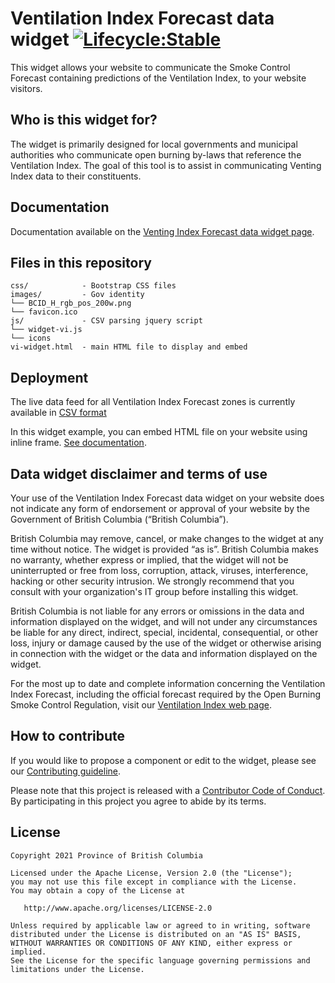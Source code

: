 # Ventilation Index Forecast data widget [![Lifecycle:Stable](https://img.shields.io/badge/Lifecycle-Stable-97ca00)](https://github.com/bcgov/repomountie/blob/master/doc/lifecycle-badges.md) 
This widget allows your website to communicate the Smoke Control Forecast containing predictions of the Ventilation Index, to your website visitors.

## Who is this widget for?

The widget is primarily designed for local governments and municipal authorities who communicate open burning by-laws that reference the Ventilation Index. The goal of this tool is to assist in communicating Venting Index data to their constituents.

## Documentation

Documentation available on the [Venting Index Forecast data widget page](https://www2.gov.bc.ca/gov/content?id=A36B354AC84645A9AA83664702A00823).

## Files in this repository

```
css/            - Bootstrap CSS files
images/         - Gov identity
└── BCID_H_rgb_pos_200w.png
└── favicon.ico
js/             - CSV parsing jquery script
└── widget-vi.js        
└── icons         
vi-widget.html  - main HTML file to display and embed
```

## Deployment 

The live data feed for all Ventilation Index Forecast zones is currently available in [CSV format](https://envistaweb.env.gov.bc.ca/aqo/files/VentingIndex-Widget.csv)

In this widget example, you can embed HTML file on your website using inline frame. [See documentation](https://www2.gov.bc.ca/gov/content?id=A36B354AC84645A9AA83664702A00823). 

## Data widget disclaimer and terms of use

Your use of the Ventilation Index Forecast data widget on your website does not indicate any form of endorsement or approval of your website by the Government of British Columbia (“British Columbia”).

British Columbia may remove, cancel, or make changes to the widget at any time without notice. The widget is provided “as is”. British Columbia makes no warranty, whether express or implied, that the widget will not be uninterrupted or free from loss, corruption, attack, viruses, interference, hacking or other security intrusion. We strongly recommend that you consult with your organization's IT group before installing this widget.

British Columbia is not liable for any errors or omissions in the data and information displayed on the widget, and will not under any circumstances be liable for any direct, indirect, special, incidental, consequential, or other loss, injury or damage caused by the use of the widget or otherwise arising in connection with the widget or the data and information displayed on the widget.

For the most up to date and complete information concerning the Ventilation Index Forecast, including the official forecast required by the Open Burning Smoke Control Regulation, visit our [Ventilation Index web page](https://www2.gov.bc.ca/gov/content?id=7F7CA16CC6424216A06BE4A55EC98213).

## How to contribute

If you would like to propose a component or edit to the widget, please see our [Contributing guideline](CONTRIBUTING.md).

Please note that this project is released with a [Contributor Code of Conduct](CODE_OF_CONDUCT.md). 
By participating in this project you agree to abide by its terms.

## License

    Copyright 2021 Province of British Columbia

    Licensed under the Apache License, Version 2.0 (the "License");
    you may not use this file except in compliance with the License.
    You may obtain a copy of the License at

       http://www.apache.org/licenses/LICENSE-2.0

    Unless required by applicable law or agreed to in writing, software
    distributed under the License is distributed on an "AS IS" BASIS,
    WITHOUT WARRANTIES OR CONDITIONS OF ANY KIND, either express or implied.
    See the License for the specific language governing permissions and
    limitations under the License.
